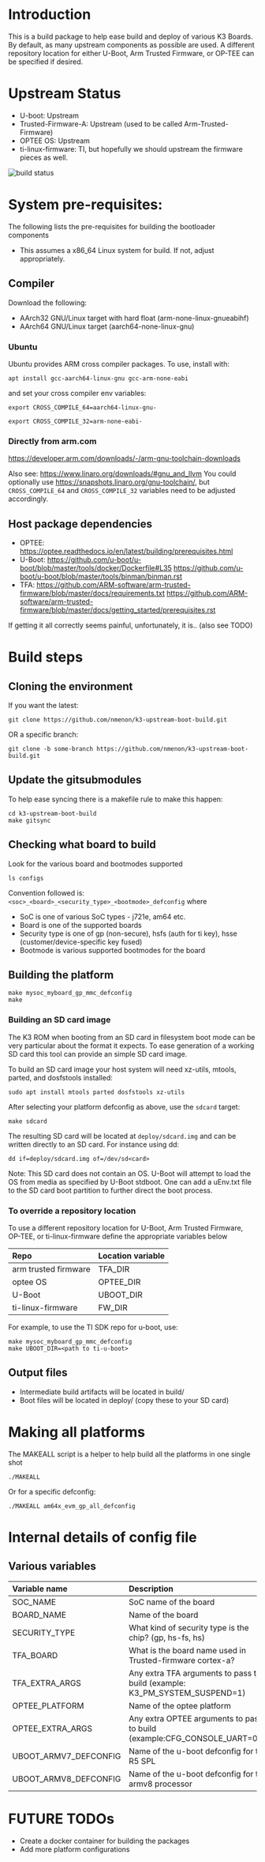 # Introduction

This is a build package to help ease build and deploy of various K3
Boards.  By default, as many upstream components as possible are used.
A different repository location for either U-Boot, Arm Trusted Firmware, or
OP-TEE can be specified if desired.

# Upstream Status

* U-boot: Upstream
* Trusted-Firmware-A: Upstream (used to be called Arm-Trusted-Firmware)
* OPTEE OS: Upstream
* ti-linux-firmware: TI, but hopefully we should upstream the firmware pieces as well.

![build status](https://github.com/nmenon/k3-upstream-boot-build/actions/workflows/main.yml/badge.svg)

# System pre-requisites:
The following lists the pre-requisites for building the bootloader components

* This assumes a x86_64 Linux system for build. If not, adjust appropriately.

## Compiler

Download the following:
* AArch32 GNU/Linux target with hard float (arm-none-linux-gnueabihf)
* AArch64 GNU/Linux target (aarch64-none-linux-gnu)

### Ubuntu
Ubuntu provides ARM cross compiler packages.  To use, install with:

    apt install gcc-aarch64-linux-gnu gcc-arm-none-eabi

and set your cross compiler env variables:

    export CROSS_COMPILE_64=aarch64-linux-gnu-

    export CROSS_COMPILE_32=arm-none-eabi-

### Directly from arm.com
https://developer.arm.com/downloads/-/arm-gnu-toolchain-downloads

Also see: https://www.linaro.org/downloads/#gnu_and_llvm You could
optionally use https://snapshots.linaro.org/gnu-toolchain/, but
`CROSS_COMPILE_64` and `CROSS_COMPILE_32` variables need to be
adjusted accordingly.

## Host package dependencies

* OPTEE: https://optee.readthedocs.io/en/latest/building/prerequisites.html
* U-Boot: https://github.com/u-boot/u-boot/blob/master/tools/docker/Dockerfile#L35 https://github.com/u-boot/u-boot/blob/master/tools/binman/binman.rst
* TFA: https://github.com/ARM-software/arm-trusted-firmware/blob/master/docs/requirements.txt https://github.com/ARM-software/arm-trusted-firmware/blob/master/docs/getting_started/prerequisites.rst

If getting it all correctly seems painful, unfortunately, it is.. (also see TODO)

# Build steps

## Cloning the environment

If you want the latest:
```
git clone https://github.com/nmenon/k3-upstream-boot-build.git
```
OR a specific branch:
```
git clone -b some-branch https://github.com/nmenon/k3-upstream-boot-build.git
```

## Update the gitsubmodules

To help ease syncing there is a makefile rule to make this happen:
```
cd k3-upstream-boot-build
make gitsync
```

## Checking what board to build
Look for the various board and bootmodes supported

```
ls configs
```

Convention followed is: ```<soc>_<board>_<security_type>_<bootmode>_defconfig``` where

* SoC is one of various SoC types - j721e, am64 etc.
* Board is one of the supported boards
* Security type is one of gp (non-secure), hsfs (auth for ti key), hsse (customer/device-specific key fused)
* Bootmode is various supported bootmodes for the board

## Building the platform

```
make mysoc_myboard_gp_mmc_defconfig
make
```

### Building an SD card image

The K3 ROM when booting from an SD card in filesystem boot mode can be very
particular about the format it expects. To ease generation of a working
SD card this tool can provide an simple SD card image.

To build an SD card image your host system will need xz-utils, mtools,
parted, and dosfstools installed:

```
sudo apt install mtools parted dosfstools xz-utils
```

After selecting your platform defconfig as above, use the `sdcard` target:

```
make sdcard
```

The resulting SD card will be located at `deploy/sdcard.img` and can
be written directly to an SD card. For instance using dd:

```
dd if=deploy/sdcard.img of=/dev/sd<card>
```

Note: This SD card does not contain an OS. U-Boot will attempt to load
the OS from media as specified by U-Boot stdboot. One can add a uEnv.txt
file to the SD card boot partition to further direct the boot process.

### To override a repository location
To use a different repository location for U-Boot, Arm Trusted Firmware,
OP-TEE, or ti-linux-firmware define the appropriate variables below

| Repo | Location variable |
| :--- | :--- |
| arm trusted firmware | TFA_DIR |
| optee OS | OPTEE_DIR |
| U-Boot | UBOOT_DIR |
| ti-linux-firmware | FW_DIR |

For example, to use the TI SDK repo for u-boot, use:

```
make mysoc_myboard_gp_mmc_defconfig
make UBOOT_DIR=<path to ti-u-boot>
```

## Output files

* Intermediate build artifacts will be located in build/
* Boot files will be located in deploy/ (copy these to your SD card)

# Making all platforms

The MAKEALL script is a helper to help build all the platforms in one single shot

```
./MAKEALL
```
Or for a specific defconfig:
```
./MAKEALL am64x_evm_gp_all_defconfig
```

# Internal details of config file

## Various variables

| Variable name         | Description |
| :---                  | :---        |
| SOC_NAME   | SoC name of the board |
| BOARD_NAME   | Name of the board |
| SECURITY_TYPE   | What kind of security type is the chip? (gp, hs-fs, hs) |
| TFA_BOARD | What is the board name used in Trusted-firmware cortex-a? |
| TFA_EXTRA_ARGS | Any extra TFA arguments to pass to build (example: K3_PM_SYSTEM_SUSPEND=1) |
| OPTEE_PLATFORM | Name of the optee platform |
| OPTEE_EXTRA_ARGS | Any extra OPTEE arguments to pass to build (example:CFG_CONSOLE_UART=0x8) |
| UBOOT_ARMV7_DEFCONFIG | Name of the u-boot defconfig for the R5 SPL |
| UBOOT_ARMV8_DEFCONFIG | Name of the u-boot defconfig for the armv8 processor |

# FUTURE TODOs

* Create a docker container for building the packages
* Add more platform configurations
